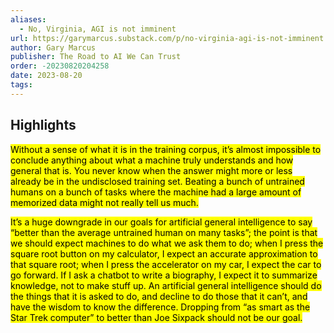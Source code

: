 ```yaml
---
aliases:
  - No, Virginia, AGI is not imminent
url: https://garymarcus.substack.com/p/no-virginia-agi-is-not-imminent
author: Gary Marcus
publisher: The Road to AI We Can Trust
order: -20230820204258
date: 2023-08-20
tags:
---
```


## Highlights
<mark>Without a sense of what it is in the training corpus, it’s almost impossible to conclude anything about what a machine truly understands and how general that is. You never know when the answer might more or less already be in the undisclosed training set. Beating a bunch of untrained humans on a bunch of tasks where the machine had a large amount of memorized data might not really tell us much.</mark>

<mark>It’s a huge downgrade in our goals for artificial general intelligence to say “better than the average untrained human on many tasks”; the point is that we should expect machines to do what we ask them to do; when I press the square root button on my calculator, I expect an accurate approximation to that square root; when I press the accelerator on my car, I expect the car to go forward. If I ask a chatbot to write a biography, I expect it to summarize knowledge, not to make stuff up. An artificial general intelligence should do the things that it is asked to do, and decline to do those that it can’t, and have the wisdom to know the difference. Dropping from “as smart as the Star Trek computer” to better than Joe Sixpack should not be our goal.</mark>

